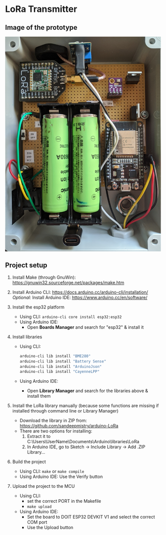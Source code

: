# LoRa Transmitter

## Image of the prototype

![LoRa Transmitter](schematics/LoraTransmitter_top_down_view.jpg)

## Project setup

1. Install Make (through GnuWin): <https://gnuwin32.sourceforge.net/packages/make.htm>
2. Install Arduino CLI: <https://docs.arduino.cc/arduino-cli/installation/>\
*Optional:* Install Arduino IDE: <https://www.arduino.cc/en/software/>

3. Install the esp32 platform
    - Using CLI: `arduino-cli core install esp32:esp32`
    - Using Arduino IDE:
      - Open **Boards Manager** and search for "esp32" & install it

4. Install libraries
    - Using CLI:

      ```bash
      arduino-cli lib install "BME280"
      arduino-cli lib install "Battery Sense"
      arduino-cli lib install "ArduinoJson"
      arduino-cli lib install "CayenneLPP"
      
      ```

    - Using Arduino IDE:
      - Open **Library Manager** and search for the libraries above & install them

5. Install the LoRa library manually (because some functions are missing if installed through command line or Library Manager)
    - Download the library in ZIP from: <https://github.com/sandeepmistry/arduino-LoRa>
    - There are two options for installing:
        1. Extract it to C:\Users\UserName\Documents\Arduino\libraries\LoRa
        2. In Arduino IDE, go to Sketch -> Include Library -> Add .ZIP Library...

6. Build the project
    - Using CLI: `make` or `make compile`
    - Using Arduino IDE: Use the Verify button

7. Upload the project to the MCU
    - Using CLI:
      - set the correct PORT in the Makefile
      - `make upload`
    - Using Arduino IDE:
      - Set the board to DOIT ESP32 DEVKIT V1 and select the correct COM port
      - Use the Upload button
